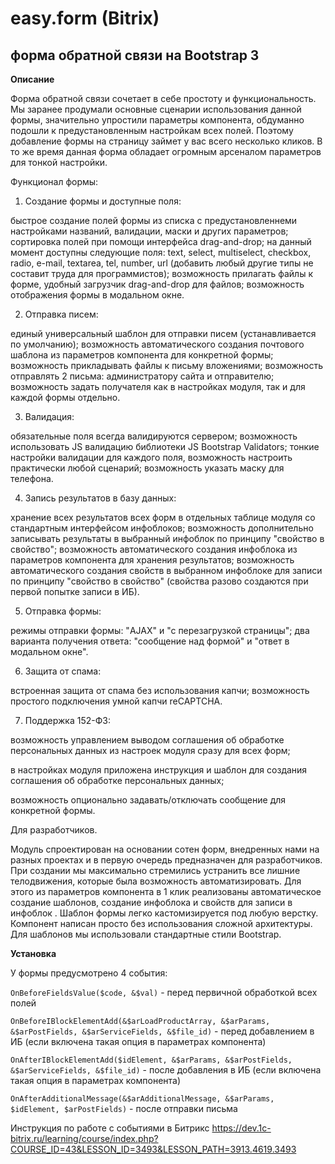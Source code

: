 # easy.form (Bitrix)
## форма обратной связи на Bootstrap 3

**Описание**

Форма обратной связи сочетает в себе простоту и функциональность. Мы заранее продумали основные сценарии использования данной формы, значительно упростили параметры компонента, обдуманно подошли к предустановленным настройкам всех полей. Поэтому добавление формы на страницу займет у вас всего несколько кликов. В то же время данная форма обладает огромным арсеналом параметров для тонкой настройки.

Функционал формы:

1. Создание формы и доступные поля:

быстрое создание полей формы из списка с предустановленнеми настройками названий, валидации, маски и других параметров;
сортировка полей при помощи интерфейса drag-and-drop;
на данный момент доступны следующие поля: text, select, multiselect, checkbox, radio, e-mail, textarea, tel, number, url (добавить любый другие типы не составит труда для программистов);
возможность прилагать файлы к форме, удобный загрузчик drag-and-drop для файлов;
возможность отображения формы в модальном окне.

2. Отправка писем:

единый универсальный шаблон для отправки писем (устанавливается по умолчанию);
возможность автоматического создания почтового шаблона из параметров компонента для конкретной формы;
возможность прикладывать файлы к письму вложениями;
возможность отправлять 2 письма: администратору сайта и отправителю;
возможность задать получателя как в настройках модуля, так и для каждой формы отдельно.

3. Валидация:

обязательные поля всегда валидируются сервером;
возможность использовать JS валидацию библиотеки JS Bootstrap Validators;
тонкие настройки валидации для каждого поля, возможность настроить практически любой сценарий;
возможность указать маску для телефона.

4. Запись результатов в базу данных:

хранение всех результатов всех форм в отдельных таблице модуля со стандартным интерфейсом инфоблоков;
возможность дополнительно записывать результаты в выбранный инфоблок по принципу "свойство в свойство";
возможность автоматического создания инфоблока из параметров компонента для хранения результатов;
возможность автоматического создания свойств в выбранном инфоблоке для записи по принципу "свойство в свойство" (свойства разово создаются при первой попытке записи в ИБ).

5. Отправка формы:

режимы отправки формы: "AJAX" и "с перезагрузкой страницы";
два варианта получения ответа: "сообщение над формой" и "ответ в модальном окне".

6. Защита от спама:

встроенная защита от спама без использования капчи;
возможность простого подключения умной капчи reCAPTCHA.

7. Поддержка 152-ФЗ:

возможность управлением выводом соглашения об обработке персональных данных из настроек модуля сразу для всех форм;

в настройках модуля приложена инструкция и шаблон для создания соглашения об обработке персональных данных;

возможность опционально задавать/отключать сообщение для конкретной формы.


Для разработчиков. 

Модуль спроектирован на основании сотен форм, внедренных нами на разных проектах и в первую очередь предназначен для разработчиков. При создании мы максимально стремились устранить все лишние телодвижения, которые была возможность автоматизировать. Для этого из параметров компонента в 1 клик реализованы автоматическое создание шаблонов, создание инфоблока и свойств для записи в инфоблок . Шаблон формы легко кастомизируется под любую верстку. Компонент написан просто без использования сложной архитектуры. Для шаблонов мы использовали стандартные стили Bootstrap.

 **Установка**
 
 У формы предусмотрено 4 события:
 
 ``OnBeforeFieldsValue($code, &$val)`` - перед первичной обработкой всех полей
 
 ``OnBeforeIBlockElementAdd(&$arLoadProductArray, &$arParams, &$arPostFields, &$arServiceFields, &$file_id)`` - перед добавлением в ИБ (если включена такая опция в параметрах компонента)
 
 ``OnAfterIBlockElementAdd($idElement, &$arParams, &$arPostFields, &$arServiceFields, &$file_id)`` - после добавления в ИБ (если включена такая опция в параметрах компонента)
 
 ``OnAfterAdditionalMessage(&$arAdditionalMessage, &$arParams, $idElement, $arPostFields)`` - после отправки письма
 
 Инструкция по работе с событиями в Битрикс https://dev.1c-bitrix.ru/learning/course/index.php?COURSE_ID=43&LESSON_ID=3493&LESSON_PATH=3913.4619.3493